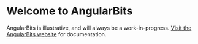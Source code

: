 <h1>Welcome to AngularBits</h1>
AngularBits is illustrative, and will always be a work-in-progress. <a href="http://larcity.com/angularbits" target="_blank">Visit the AngularBits website</a> for documentation. 